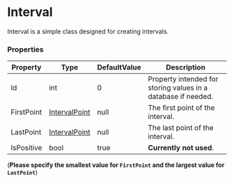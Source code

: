 # Interval

Interval is a simple class designed for creating intervals.

### Properties

| Property   | Type                                                | DefaultValue | Description                                          |
| ---------- | --------------------------------------------------- | ------------ | ---------------------------------------------------- |
| Id         | int                                                 | 0            | Property intended for storing values in a database if needed. |
| FirstPoint | [IntervalPoint](https://github.com/C0ntrolDev/IntervalGraph/blob/master/Docs/Text/IntervalPoint.md) | null         | The first point of the interval.                     |
| LastPoint  | [IntervalPoint](https://github.com/C0ntrolDev/IntervalGraph/blob/master/Docs/Text/IntervalPoint.md) | null         | The last point of the interval.                      |
| IsPositive | bool                                                | true         | **Currently not used**.                               |

(**Please specify the smallest value for `FirstPoint` and the largest value for `LastPoint`**)
